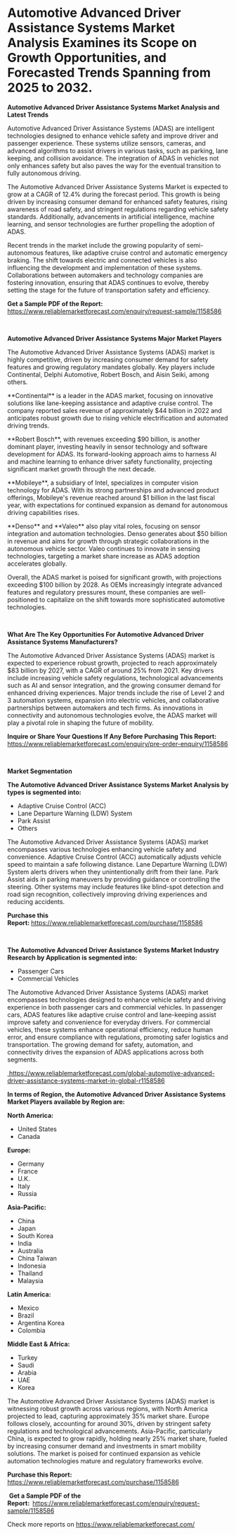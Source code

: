 <p><h1>Automotive Advanced Driver Assistance Systems Market Analysis Examines its Scope on Growth Opportunities, and Forecasted Trends Spanning from 2025 to 2032.</h1></p><p><strong>Automotive Advanced Driver Assistance Systems Market Analysis and Latest Trends</strong></p>
<p><p>Automotive Advanced Driver Assistance Systems (ADAS) are intelligent technologies designed to enhance vehicle safety and improve driver and passenger experience. These systems utilize sensors, cameras, and advanced algorithms to assist drivers in various tasks, such as parking, lane keeping, and collision avoidance. The integration of ADAS in vehicles not only enhances safety but also paves the way for the eventual transition to fully autonomous driving.</p><p>The Automotive Advanced Driver Assistance Systems Market is expected to grow at a CAGR of 12.4% during the forecast period. This growth is being driven by increasing consumer demand for enhanced safety features, rising awareness of road safety, and stringent regulations regarding vehicle safety standards. Additionally, advancements in artificial intelligence, machine learning, and sensor technologies are further propelling the adoption of ADAS.</p><p>Recent trends in the market include the growing popularity of semi-autonomous features, like adaptive cruise control and automatic emergency braking. The shift towards electric and connected vehicles is also influencing the development and implementation of these systems. Collaborations between automakers and technology companies are fostering innovation, ensuring that ADAS continues to evolve, thereby setting the stage for the future of transportation safety and efficiency.</p></p>
<p><strong>Get a Sample PDF of the Report:&nbsp;</strong> <a href="https://www.reliablemarketforecast.com/enquiry/request-sample/1158586?utm_campaign=2299&utm_medium=2&utm_source=Github&utm_content=ia&utm_term=22032025&utm_id=automotive-advanced-driver-assistance-systems">https://www.reliablemarketforecast.com/enquiry/request-sample/1158586</a></p>
<p>&nbsp;</p>
<p><strong>Automotive Advanced Driver Assistance Systems Major Market Players</strong></p>
<p><p>The Automotive Advanced Driver Assistance Systems (ADAS) market is highly competitive, driven by increasing consumer demand for safety features and growing regulatory mandates globally. Key players include Continental, Delphi Automotive, Robert Bosch, and Aisin Seiki, among others.</p><p>**Continental** is a leader in the ADAS market, focusing on innovative solutions like lane-keeping assistance and adaptive cruise control. The company reported sales revenue of approximately $44 billion in 2022 and anticipates robust growth due to rising vehicle electrification and automated driving trends.</p><p>**Robert Bosch**, with revenues exceeding $90 billion, is another dominant player, investing heavily in sensor technology and software development for ADAS. Its forward-looking approach aims to harness AI and machine learning to enhance driver safety functionality, projecting significant market growth through the next decade.</p><p>**Mobileye**, a subsidiary of Intel, specializes in computer vision technology for ADAS. With its strong partnerships and advanced product offerings, Mobileye's revenue reached around $1 billion in the last fiscal year, with expectations for continued expansion as demand for autonomous driving capabilities rises.</p><p>**Denso** and **Valeo** also play vital roles, focusing on sensor integration and automation technologies. Denso generates about $50 billion in revenue and aims for growth through strategic collaborations in the autonomous vehicle sector. Valeo continues to innovate in sensing technologies, targeting a market share increase as ADAS adoption accelerates globally.</p><p>Overall, the ADAS market is poised for significant growth, with projections exceeding $100 billion by 2028. As OEMs increasingly integrate advanced features and regulatory pressures mount, these companies are well-positioned to capitalize on the shift towards more sophisticated automotive technologies.</p></p>
<p>&nbsp;</p>
<p><strong>What Are The Key Opportunities For Automotive Advanced Driver Assistance Systems Manufacturers?</strong></p>
<p><p>The Automotive Advanced Driver Assistance Systems (ADAS) market is expected to experience robust growth, projected to reach approximately $83 billion by 2027, with a CAGR of around 25% from 2021. Key drivers include increasing vehicle safety regulations, technological advancements such as AI and sensor integration, and the growing consumer demand for enhanced driving experiences. Major trends include the rise of Level 2 and 3 automation systems, expansion into electric vehicles, and collaborative partnerships between automakers and tech firms. As innovations in connectivity and autonomous technologies evolve, the ADAS market will play a pivotal role in shaping the future of mobility.</p></p>
<p><strong>Inquire or Share Your Questions If Any Before Purchasing This Report:</strong> <a href="https://www.reliablemarketforecast.com/enquiry/pre-order-enquiry/1158586?utm_campaign=2299&utm_medium=2&utm_source=Github&utm_content=ia&utm_term=22032025&utm_id=automotive-advanced-driver-assistance-systems">https://www.reliablemarketforecast.com/enquiry/pre-order-enquiry/1158586</a></p>
<p>&nbsp;</p>
<p><strong>Market Segmentation</strong></p>
<p><strong>The Automotive Advanced Driver Assistance Systems Market Analysis by types is segmented into:</strong></p>
<p><ul><li>Adaptive Cruise Control (ACC)</li><li>Lane Departure Warning (LDW) System</li><li>Park Assist</li><li>Others</li></ul></p>
<p><p>The Automotive Advanced Driver Assistance Systems (ADAS) market encompasses various technologies enhancing vehicle safety and convenience. Adaptive Cruise Control (ACC) automatically adjusts vehicle speed to maintain a safe following distance. Lane Departure Warning (LDW) System alerts drivers when they unintentionally drift from their lane. Park Assist aids in parking maneuvers by providing guidance or controlling the steering. Other systems may include features like blind-spot detection and road sign recognition, collectively improving driving experiences and reducing accidents.</p></p>
<p><strong>Purchase this Report:&nbsp;</strong><a href="https://www.reliablemarketforecast.com/purchase/1158586?utm_campaign=2299&utm_medium=2&utm_source=Github&utm_content=ia&utm_term=22032025&utm_id=automotive-advanced-driver-assistance-systems">https://www.reliablemarketforecast.com/purchase/1158586</a></p>
<p>&nbsp;</p>
<p><strong>The Automotive Advanced Driver Assistance Systems Market Industry Research by Application is segmented into:</strong></p>
<p><ul><li>Passenger Cars</li><li>Commercial Vehicles</li></ul></p>
<p><p>The Automotive Advanced Driver Assistance Systems (ADAS) market encompasses technologies designed to enhance vehicle safety and driving experience in both passenger cars and commercial vehicles. In passenger cars, ADAS features like adaptive cruise control and lane-keeping assist improve safety and convenience for everyday drivers. For commercial vehicles, these systems enhance operational efficiency, reduce human error, and ensure compliance with regulations, promoting safer logistics and transportation. The growing demand for safety, automation, and connectivity drives the expansion of ADAS applications across both segments.</p></p>
<p><a href="https://www.reliablemarketforecast.com/global-automotive-advanced-driver-assistance-systems-market-in-global-r1158586?utm_campaign=2299&utm_medium=2&utm_source=Github&utm_content=ia&utm_term=22032025&utm_id=automotive-advanced-driver-assistance-systems">&nbsp;https://www.reliablemarketforecast.com/global-automotive-advanced-driver-assistance-systems-market-in-global-r1158586</a></p>
<p><strong>In terms of Region, the Automotive Advanced Driver Assistance Systems Market Players available by Region are:</strong></p>
<p>
    <p> <strong> North America: </strong>
        <ul>
            <li>United States</li>
            <li>Canada</li>
        </ul>
        </p> 
    <p> <strong> Europe: </strong>
        <ul>
            <li>Germany</li>
            <li>France</li>
            <li>U.K.</li>
            <li>Italy</li>
            <li>Russia</li>
        </ul>
        </p> 
    <p> <strong> Asia-Pacific: </strong>
        <ul>
            <li>China</li>
            <li>Japan</li>
            <li>South Korea</li>
            <li>India</li>
            <li>Australia</li>
            <li>China Taiwan</li>
            <li>Indonesia</li>
            <li>Thailand</li>
            <li>Malaysia</li>
        </ul>
        </p> 
    <p> <strong> Latin America: </strong>
        <ul>
            <li>Mexico</li>
            <li>Brazil</li>
            <li>Argentina Korea</li>
            <li>Colombia</li>
        </ul>
        </p> 
    <p> <strong> Middle East & Africa: </strong>
        <ul>
            <li>Turkey</li>
            <li>Saudi</li>
            <li>Arabia</li>
            <li>UAE</li>
            <li>Korea</li>
        </ul>
    </p>
    </p>
<p><p>The Automotive Advanced Driver Assistance Systems (ADAS) market is witnessing robust growth across various regions, with North America projected to lead, capturing approximately 35% market share. Europe follows closely, accounting for around 30%, driven by stringent safety regulations and technological advancements. Asia-Pacific, particularly China, is expected to grow rapidly, holding nearly 25% market share, fueled by increasing consumer demand and investments in smart mobility solutions. The market is poised for continued expansion as vehicle automation technologies mature and regulatory frameworks evolve.</p></p>
<p><strong>Purchase this Report: </strong><a href="https://www.reliablemarketforecast.com/purchase/1158586?utm_campaign=2299&utm_medium=2&utm_source=Github&utm_content=ia&utm_term=22032025&utm_id=automotive-advanced-driver-assistance-systems">https://www.reliablemarketforecast.com/purchase/1158586</a></p>
<p>&nbsp;<strong>Get a Sample PDF of the Report:&nbsp;&nbsp;</strong><a href="https://www.reliablemarketforecast.com/enquiry/request-sample/1158586?utm_campaign=2299&utm_medium=2&utm_source=Github&utm_content=ia&utm_term=22032025&utm_id=automotive-advanced-driver-assistance-systems">https://www.reliablemarketforecast.com/enquiry/request-sample/1158586</a></p>
<p><strong></strong></p>
<p>Check more reports on <a href="https://www.reliablemarketforecast.com/?utm_campaign=2299&utm_medium=2&utm_source=Github&utm_content=ia&utm_term=22032025&utm_id=automotive-advanced-driver-assistance-systems">https://www.reliablemarketforecast.com/</a></p>